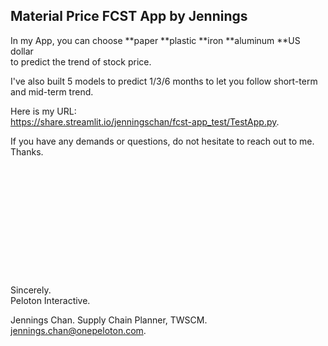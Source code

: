 ## Material Price FCST App by Jennings

In my App, you can choose **paper **plastic **iron **aluminum **US dollar  
to predict the trend of stock price.  

I've also built 5 models to predict 1/3/6 months to let you follow short-term and mid-term trend.  

Here is my URL:  
https://share.streamlit.io/jenningschan/fcst-app_test/TestApp.py. 
  
If you have any demands or questions, do not hesitate to reach out to me. Thanks.  
<br />  
<br />
<br />
<br />
<br />
<br />
<br />
<br />
<br />
<br />
<br />
Sincerely.  
Peloton Interactive.  
  
Jennings Chan. 
Supply Chain Planner, TWSCM.  
jennings.chan@onepeloton.com.  
